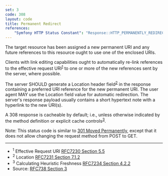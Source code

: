 ```yaml
---
set: 3
code: 308
layout: code
title: Permanent Redirect
references:
    "Symfony HTTP Status Constant": "Response::HTTP_PERMANENTLY_REDIRECT"
---
```


The target resource has been assigned a new permanent URI and any future
references to this resource ought to use one of the enclosed URIs.

Clients with link editing capabilities ought to automatically re-link
references to the effective request URI<sup>[1](#ref-1)</sup> to one or
more of the new references sent by the server, where possible.

The server SHOULD generate a Location header field<sup>[2](#ref-2)</sup>
in the response containing a preferred URI reference for the new
permanent URI. The user agent MAY use the Location field value for
automatic redirection. The server's response payload usually contains a
short hypertext note with a hyperlink to the new URI(s).

A 308 response is cacheable by default; i.e., unless otherwise indicated
by the method definition or explicit cache
controls<sup>[3](#ref-3)</sup>.

Note: This status code is similar to [301 Moved Permanently](/301),
except that it does not allow changing the request method from POST to
GET.

---

* <span id="ref-1"><sup>1</sup> Effective Request URI
[RFC7230 Section 5.5][2]</span>
* <span id="ref-2"><sup>2</sup> Location [RFC7231 Section 7.1.2][3]</span>
* <span id="ref-3"><sup>3</sup> Calculating Heuristic Freshness
[RFC7234 Section 4.2.2][4]</span>
* Source: [RFC738 Section 3][1]

[1]: <{{site.rfcUrl}}/rfc7538#section-3>
[2]: <{{site.rfcUrl}}/rfc7230#section-5.5>
[3]: <{{site.rfcUrl}}/rfc7231#section-7.1.2>
[4]: <{{site.rfcUrl}}/rfc7234#section-4.2.2>
